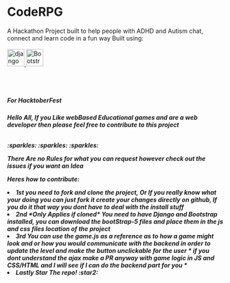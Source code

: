 # CodeRPG
A Hackathon Project built to help people with ADHD and Autism chat, connect and learn code in a fun way
Built using:
<br></br>
<a href="https://www.djangoproject.com/" target="_blank" rel="noreferrer"> <img src="https://cdn.worldvectorlogo.com/logos/django.svg" alt="django" width="40" height="40"/> </a>
    <img src="https://getbootstrap.com/docs/5.2/assets/brand/bootstrap-logo-shadow.png" alt="Bootstrap logo" width="40" height="40">
  </a>

  <br></br>
<h5>For HacktoberFest<h5>
<p>Hello All, If you Like webBased Educational games 
  and are a web developer then please feel free to contribute to this project</p>
  <br> :sparkles: :sparkles: :sparkles: </br>
  <p> There Are no Rules for what you can request however check out the issues if you want an Idea <p>
  Heres how to  contribute: 
  <li>1st you need to fork and clone the project, Or If you really know what your doing you can just fork it create your changes directly on github, If you do it that way you dont have to deal with the install stuff </li>
  <li>2nd *Only Applies if cloned* You need to have Django and Bootstrap installed, you can download the bootStrap-5 files and place them in the js and css files location of the project</li>
  <li>3rd You can use the game.js as a reference as to how a game might look and or how you would communicate with the backend in order to update the level and make the button unclickable for the user * if you dont understand the ajax make a PR anyway with game logic in JS and CSS/HTML and I will see if I can do the backend part for you *</li>
  <li>Lastly Star The repo! :star2: </li> 